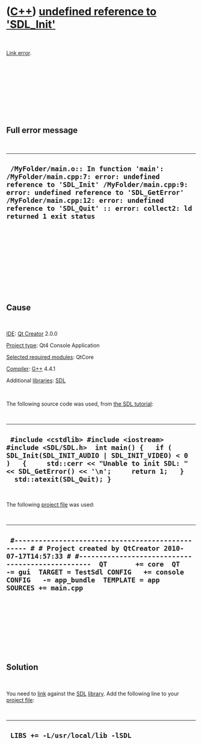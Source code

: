 



 

 

 

 

 

([C++](Cpp.md)) [undefined reference to 'SDL\_Init'](CppLinkErrorUndefinedReferenceToSDL_Init.md)
===================================================================================================

 

[Link error](CppLinkError.md).

 

 

 

 

 

Full error message
------------------

 

  -------------------------------------------------------------------------------------------------------------------------------------------------------------------------------------------------------------------------------------------------------------------------------------------
  ` /MyFolder/main.o:: In function 'main': /MyFolder/main.cpp:7: error: undefined reference to 'SDL_Init' /MyFolder/main.cpp:9: error: undefined reference to 'SDL_GetError' /MyFolder/main.cpp:12: error: undefined reference to 'SDL_Quit' :: error: collect2: ld returned 1 exit status`
  -------------------------------------------------------------------------------------------------------------------------------------------------------------------------------------------------------------------------------------------------------------------------------------------

 

 

 

 

 

 

Cause
-----

 

[IDE](CppIde.md): [Qt Creator](CppQt.md) 2.0.0

[Project type](CppQtProjectType.md): Qt4 Console Application

[Selected required modules](CppQtCreatorSelectRequiredModules.png):
QtCore

[Compiler](CppCompiler.md): [G++](CppGpp.md) 4.4.1

Additional [libraries](CppLibrary.md): [SDL](CppSdl.md)

 

The following source code was used, from [the SDL
tutorial](http://www.libsdl.org/intro.en/usinginit.html):

 

  ---------------------------------------------------------------------------------------------------------------------------------------------------------------------------------------------------------------------------------------------------------
  ` #include <cstdlib> #include <iostream> #include <SDL/SDL.h>  int main() {   if ( SDL_Init(SDL_INIT_AUDIO | SDL_INIT_VIDEO) < 0 )   {     std::cerr << "Unable to init SDL: " << SDL_GetError() << '\n';     return 1;   }   std::atexit(SDL_Quit); }`
  ---------------------------------------------------------------------------------------------------------------------------------------------------------------------------------------------------------------------------------------------------------

 

The following [project file](CppQtProjectFile.md) was used:

 

  ------------------------------------------------------------------------------------------------------------------------------------------------------------------------------------------------------------------------------------------------------------------------------------------------------
  ` #------------------------------------------------- # # Project created by QtCreator 2010-07-17T14:57:33 # #-------------------------------------------------  QT       += core  QT       -= gui  TARGET = TestSdl CONFIG   += console CONFIG   -= app_bundle  TEMPLATE = app  SOURCES += main.cpp`
  ------------------------------------------------------------------------------------------------------------------------------------------------------------------------------------------------------------------------------------------------------------------------------------------------------

 

 

 

 

 

Solution
--------

 

You need to [link](CppLink.md) against the [SDL](CppSdl.md)
[library](CppLibrary.md). Add the following line to your [project
file](CppQtProjectFile.md):

 

  -----------------------------------
  ` LIBS += -L/usr/local/lib -lSDL`
  -----------------------------------

 

 

 

 

 





 



